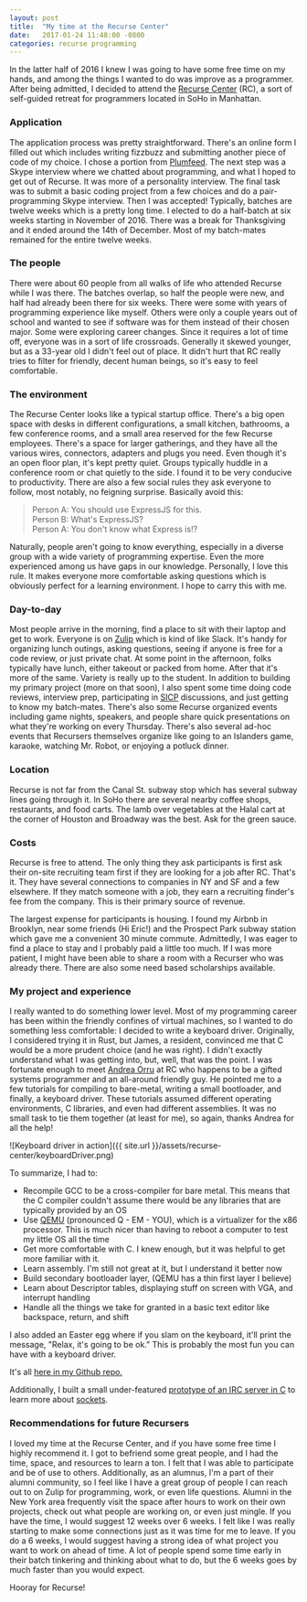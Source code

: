 ```yaml
---
layout: post
title:  "My time at the Recurse Center"
date:   2017-01-24 11:48:00 -0800
categories: recurse programming
---
```


In the latter half of 2016 I knew I was going to have some free time on my hands, and among the things I wanted to do was improve as a programmer. After being admitted, I decided to attend the [Recurse Center](https://www.recurse.com/) (RC), a sort of self-guided retreat for programmers located in SoHo in Manhattan. 

### Application
The application process was pretty straightforward. There's an online form I filled out which includes writing fizzbuzz and submitting another piece of code of my choice. I chose a portion from [Plumfeed](https://plumfeed.com). The next step was a Skype interview where we chatted about programming, and what I hoped to get out of Recurse. It was more of a personality interview. The final task was to submit a basic coding project from a few choices and do a pair-programming Skype interview. Then I was accepted! Typically, batches are twelve weeks which is a pretty long time. I elected to do a half-batch at six weeks starting in November of 2016. There was a break for Thanksgiving and it ended around the 14th of December. Most of my batch-mates remained for the entire twelve weeks.

### The people
There were about 60 people from all walks of life who attended Recurse while I was there. The batches overlap, so half the people were new, and half had already been there for six weeks. There were some with years of programming experience like myself. Others were only a couple years out of school and wanted to see if software was for them instead of their chosen major. Some were exploring career changes. Since it requires a lot of time off, everyone was in a sort of life crossroads. Generally it skewed younger, but as a 33-year old I didn't feel out of place. It didn't hurt that RC really tries to filter for friendly, decent human beings, so it's easy to feel comfortable.

### The environment
The Recurse Center looks like a typical startup office. There's a big open space with desks in different configurations, a small kitchen, bathrooms, a few conference rooms, and a small area reserved for the few Recurse employees. There's a space for larger gatherings, and they have all the various wires, connectors, adapters and plugs you need. Even though it's an open floor plan, it's kept pretty quiet. Groups typically huddle in a conference room or chat quietly to the side. I found it to be very conducive to productivity. There are also a few social rules they ask everyone to follow, most notably, no feigning surprise. Basically avoid this:

> Person A: You should use ExpressJS for this.<br/>
> Person B: What's ExpressJS?<br/>
> Person A: You don't know what Express is!?

Naturally, people aren't going to know everything, especially in a diverse group with a wide variety of programming expertise. Even the more experienced among us have gaps in our knowledge. Personally, I love this rule. It makes everyone more comfortable asking questions which is obviously perfect for a learning environment. I hope to carry this with me.

### Day-to-day
Most people arrive in the morning, find a place to sit with their laptop and get to work. Everyone is on [Zulip](https://zulip.org/) which is kind of like Slack. It's handy for organizing lunch outings, asking questions, seeing if anyone is free for a code review, or just private chat. At some point in the afternoon, folks typically have lunch, either takeout or packed from home. After that it's more of the same. Variety is really up to the student. In addition to building my primary project (more on that soon), I also spent some time doing code reviews, interview prep, participating in [SICP](https://mitpress.mit.edu/sicp/full-text/book/book.html) discussions, and just getting to know my batch-mates. There's also some Recurse organized events including game nights, speakers, and people share quick presentations on what they're working on every Thursday. There's also several ad-hoc events that Recursers themselves organize like going to an Islanders game, karaoke, watching Mr. Robot, or enjoying a potluck dinner.

### Location
Recurse is not far from the Canal St. subway stop which has several subway lines going through it. In SoHo there are several nearby coffee shops, restaurants, and food carts. The <span id="lamb">lamb over vegetables</span> at the Halal cart at the corner of Houston and Broadway was the best. Ask for the green sauce.

### Costs
Recurse is free to attend. The only thing they ask participants is first ask their on-site recruiting team first if they are looking for a job after RC. That's it. They have several connections to companies in NY and SF and a few elsewhere. If they match someone with a job, they earn a recruiting finder's fee from the company. This is their primary source of revenue.

The largest expense for participants is housing. I found my Airbnb in Brooklyn, near some friends (Hi Eric!) and the Prospect Park subway station which gave me a convenient 30 minute commute. Admittedly, I was eager to find a place to stay and I probably paid a little too much. If I was more patient, I might have been able to share a room with a Recurser who was already there. There are also some need based scholarships available.

### My project and experience
I really wanted to do something lower level. Most of my programming career has been within the friendly confines of virtual machines, so I wanted to do something less comfortable: I decided to write a keyboard driver. Originally, I considered trying it in Rust, but James, a resident, convinced me that C would be a more prudent choice (and he was right). I didn't exactly understand what I was getting into, but, well, that was the point. I was fortunate enough to meet [Andrea Orru](http://andreaorru.com/) at RC who happens to be a gifted systems programmer and an all-around friendly guy. He pointed me to a few tutorials for compiling to bare-metal, writing a small bootloader, and finally, a keyboard driver. These tutorials assumed different operating environments, C libraries, and even had different assemblies. It was no small task to tie them together (at least for me), so again, thanks Andrea for all the help!

![Keyboard driver in action]({{ site.url }}/assets/recurse-center/keyboardDriver.png)

To summarize, I had to:

* Recompile GCC to be a cross-compiler for bare metal. This means that the C compiler couldn't assume there would be any libraries that are typically provided by an OS
* Use [QEMU](http://qemu.org) (pronounced Q - EM - YOU), which is a virtualizer for the x86 processor. This is much nicer than having to reboot a computer to test my little OS all the time
* Get more comfortable with C. I knew enough, but it was helpful to get more familiar with it.
* Learn assembly. I'm still not great at it, but I understand it better now
* Build secondary bootloader layer, (QEMU has a thin first layer I believe)
* Learn about Descriptor tables, displaying stuff on screen with VGA, and interrupt handling
* Handle all the things we take for granted in a basic text editor like backspace, return, and shift

I also added an Easter egg where if you slam on the keyboard, it'll print the message, "Relax, it's going to be ok." This is probably the most fun you can have with a keyboard driver.

It's all [here in my Github repo.](https://github.com/newtang/bare-metal-hello)

Additionally, I built a small under-featured [prototype of an IRC server in C](https://github.com/newtang/cIRCServer) to learn more about [sockets](https://beej.us/guide/bgnet/output/html/singlepage/bgnet.html).

### Recommendations for future Recursers
I loved my time at the Recurse Center, and if you have some free time I highly recommend it. I got to befriend some great people, and I had the time, space, and resources to learn a ton. I felt that I was able to participate and be of use to others. Additionally, as an alumnus, I'm a part of their alumni community, so I feel like I have a great group of people I can reach out to on Zulip for programming, work, or even life questions. Alumni in the New York area frequently visit the space after hours to work on their own projects, check out what people are working on, or even just mingle. If you have the time, I would suggest 12 weeks over 6 weeks. I felt like I was really starting to make some connections just as it was time for me to leave. If you do a 6 weeks, I would suggest having a strong idea of what project you want to work on ahead of time. A lot of people spend some time early in their batch tinkering and thinking about what to do, but the 6 weeks goes by much faster than you would expect.

Hooray for Recurse!




